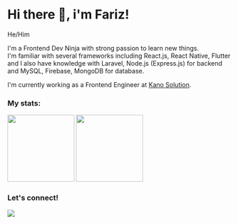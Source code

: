 # Hi there 👋, i'm Fariz!
<p>
    He/Him
</p>

<p>
    I'm a Frontend Dev Ninja with strong passion to learn new things.<br />
    I'm familiar with several frameworks including React.js, React Native, Flutter<br />
    and I also have knowledge with Laravel, Node.js (Express.js) for backend and MySQL, Firebase, MongoDB for database.
</p>

<p>
    I'm currently working as a Frontend Engineer at <a href="https://www.kanosolution.com/" target="_blank">Kano Solution</a>.<br />
</p>

### My stats:
<p>
    <img src="https://github-readme-stats.vercel.app/api?username=ayisrhmn&hide=contribs&hide_border=true&theme=onedark&border_radius=10" height=150 />
    <img src="https://github-readme-stats.vercel.app/api/top-langs/?username=ayisrhmn&layout=compact&hide_border=true&theme=onedark&border_radius=10" height=150 />
</p>

### Let's connect!
<p>
    <a href="https://linktr.ee/ayisrhmn" target="blank">
        <img src="https://img.shields.io/badge/linktr.ee/ayisrhmn-30302f?style=flat&logo=linktree" />
    </a>
</p>
